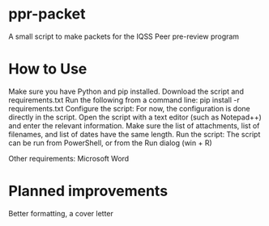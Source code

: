 # ppr-packet
A small script to make packets for the IQSS Peer pre-review program



# How to Use

Make sure you have Python and pip installed. 
Download the script and requirements.txt
Run the following from a command line: pip install -r requirements.txt
Configure the script: For now, the configuration is done directly in the script. Open the script with a text editor (such as Notepad++) and enter the relevant information. Make sure the list of attachments, list of filenames, and list of dates have the same length. 
Run the script: The script can be run from PowerShell, or from the Run dialog (win + R)

Other requirements: Microsoft Word

# Planned improvements
Better formatting, a cover letter
